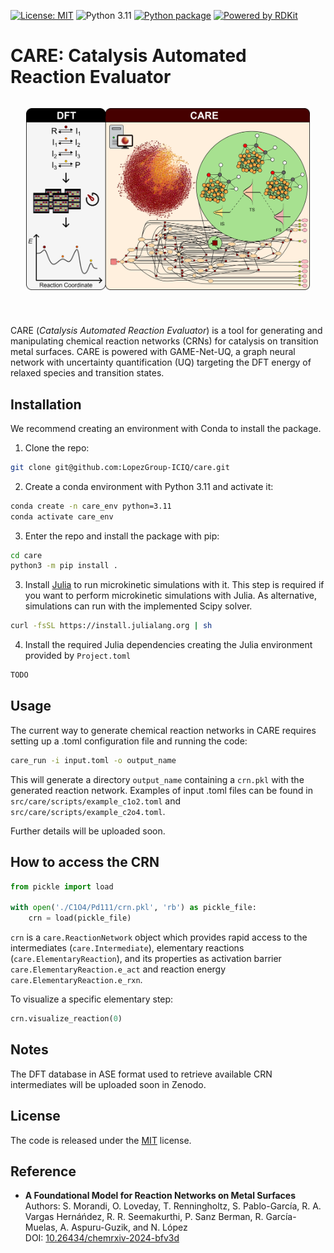 [![License: MIT](https://img.shields.io/badge/License-MIT-green.svg)](./LICENSE)
![Python 3.11](https://img.shields.io/badge/python-3.11-blue.svg)
[![Python package](https://github.com/LopezGroup-ICIQ/care/actions/workflows/python-package.yml/badge.svg)](https://github.com/LopezGroup-ICIQ/care/actions/workflows/python-package.yml)
[![Powered by RDKit](https://img.shields.io/badge/Powered%20by-RDKit-3838ff.svg?logo=data:image/png;base64,iVBORw0KGgoAAAANSUhEUgAAABAAAAAQBAMAAADt3eJSAAAABGdBTUEAALGPC/xhBQAAACBjSFJNAAB6JgAAgIQAAPoAAACA6AAAdTAAAOpgAAA6mAAAF3CculE8AAAAFVBMVEXc3NwUFP8UPP9kZP+MjP+0tP////9ZXZotAAAAAXRSTlMAQObYZgAAAAFiS0dEBmFmuH0AAAAHdElNRQfmAwsPGi+MyC9RAAAAQElEQVQI12NgQABGQUEBMENISUkRLKBsbGwEEhIyBgJFsICLC0iIUdnExcUZwnANQWfApKCK4doRBsKtQFgKAQC5Ww1JEHSEkAAAACV0RVh0ZGF0ZTpjcmVhdGUAMjAyMi0wMy0xMVQxNToyNjo0NyswMDowMDzr2J4AAAAldEVYdGRhdGU6bW9kaWZ5ADIwMjItMDMtMTFUMTU6MjY6NDcrMDA6MDBNtmAiAAAAAElFTkSuQmCC)](https://www.rdkit.org/)


# CARE: Catalysis Automated Reaction Evaluator

<div style="display: flex; justify-content: center; align-items: center;">
    <p align="center">
     <img src="./CARE_github.png" width="90%" height="90%" />
    </p>
</div>
 
 #

CARE (*Catalysis Automated Reaction Evaluator*) is a tool for generating and manipulating chemical reaction networks (CRNs) for catalysis on transition metal surfaces. CARE is powered with GAME-Net-UQ, a graph neural network with uncertainty quantification (UQ) targeting the DFT energy of relaxed species and transition states.

## Installation

We recommend creating an environment with Conda to install the package. 

1. Clone the repo:

```bash
git clone git@github.com:LopezGroup-ICIQ/care.git
```

2. Create a conda environment with Python 3.11 and activate it:

```bash
conda create -n care_env python=3.11
conda activate care_env
```

3. Enter the repo and install the package with pip:

```bash
cd care
python3 -m pip install . 
```

3. Install [Julia](https://julialang.org/) to run microkinetic simulations with it. This step is required if you want to perform microkinetic simulations with Julia. As alternative, simulations can run with the implemented Scipy solver.

```bash
curl -fsSL https://install.julialang.org | sh
```

4. Install the required Julia dependencies creating the Julia environment provided by `Project.toml`

```bash
TODO
```

## Usage

The current way to generate chemical reaction networks in CARE requires setting up a .toml configuration file and running the code:

```bash
care_run -i input.toml -o output_name
```

This will generate a directory `output_name` containing a `crn.pkl` with the generated reaction network.
Examples of input .toml files can be found in `src/care/scripts/example_c1o2.toml` and `src/care/scripts/example_c2o4.toml`.

Further details will be uploaded soon.

## How to access the CRN

```python
from pickle import load

with open('./C1O4/Pd111/crn.pkl', 'rb') as pickle_file:
    crn = load(pickle_file)
```

`crn` is a `care.ReactionNetwork` object which provides rapid access to the intermediates (`care.Intermediate`), elementary reactions (`care.ElementaryReaction`), and its properties as activation barrier `care.ElementaryReaction.e_act` and reaction energy `care.ElementaryReaction.e_rxn`.

To visualize a specific elementary step:

```python
crn.visualize_reaction(0)
```

## Notes

The DFT database in ASE format used to retrieve available CRN intermediates will be uploaded soon in Zenodo. 

## License

The code is released under the [MIT](./LICENSE) license.

## Reference

- **A Foundational Model for Reaction Networks on Metal Surfaces**  
  Authors: S. Morandi, O. Loveday, T. Renningholtz, S. Pablo-García, R. A. Vargas Hernáńdez, R. R. Seemakurthi, P. Sanz Berman, R. García-Muelas, A. Aspuru-Guzik, and N. López  
  DOI: [10.26434/chemrxiv-2024-bfv3d](https://doi.org/10.26434/chemrxiv-2024-bfv3d)
